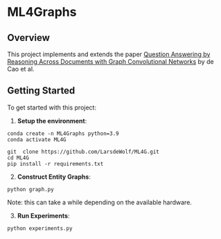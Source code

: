 # ML4Graphs

## Overview

This project implements and extends the paper [Question Answering by Reasoning Across Documents
 with Graph Convolutional Networks](https://arxiv.org/pdf/1808.09920) by de Cao et al. 

## Getting Started

To get started with this project:

1. **Setup the environment**:
```
conda create -n ML4Graphs python=3.9
conda activate ML4G

git  clone https://github.com/LarsdeWolf/ML4G.git
cd ML4G
pip install -r requirements.txt
```

2. **Construct Entity Graphs**:
```
python graph.py
```
Note: this can take a while depending on the available hardware. 

3. **Run Experiments**:
```
python experiments.py
```

